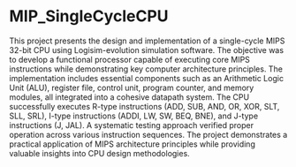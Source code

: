 # MIP_SingleCycleCPU

This project presents the design and implementation of a single-cycle MIPS 32-bit CPU using Logisim-evolution simulation software. The objective was to develop a functional processor capable of executing core MIPS instructions while demonstrating key computer architecture principles. The implementation includes essential components such as an Arithmetic Logic Unit (ALU), register file, control unit, program counter, and memory modules, all integrated into a cohesive datapath system.
The CPU successfully executes R-type instructions (ADD, SUB, AND, OR, XOR, SLT, SLL, SRL), I-type instructions (ADDI, LW, SW, BEQ, BNE), and J-type instructions (J, JAL). A systematic testing approach verified proper operation across various instruction sequences. The project demonstrates a practical application of MIPS architecture principles while providing valuable insights into CPU design methodologies.
